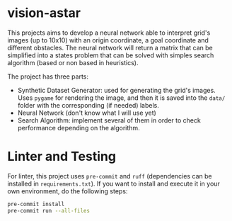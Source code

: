 # vision-astar
This projects aims to develop a neural network able to interpret grid's images (up to 10x10) with an origin coordinate,
a goal coordinate and different obstacles. The neural network will return a matrix that can be simplified into a 
states problem that can be solved with simples search algorithm (based or non based in heuristics).

The project has three parts:

- Synthetic Dataset Generator: used for generating the grid's images. Uses `pygame` for rendering the image, and 
then it is saved into the `data/` folder with the corresponding (if needed) labels.
- Neural Network (don't know what I will use yet)
- Search Algorithm: implement several of them in order to check performance depending on the algorithm.

# Linter and Testing #

For linter, this project uses `pre-commit` and `ruff` (dependencies can be installed in `requirements.txt`). 
If you want to install and execute it in your own environment, do the following steps:

```bash
pre-commit install
pre-commit run --all-files
```
